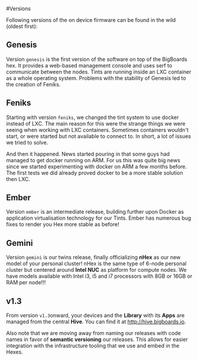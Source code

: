 #Versions

Following versions of the on device firmware can be found in the wild (oldest first):

## Genesis
Version `genesis` is the first version of the software on top of the BigBoards hex. It provides a web-based management console and uses serf to communicate between the nodes. Tints are running inside an LXC container as a whole operating system. Problems with the stability of Genesis led to the creation of Feniks.

## Feniks
Starting with version `feniks`, we changed the tint system to use docker instead of LXC. The main reason for this were the strange things we were seeing when working with LXC containers. Sometimes containers wouldn't start, or were started but not available to connect to. In short, a lot of issues we tried to solve.

And then it happened. News started pouring in that some guys had managed to get docker running on ARM. For us this was quite big news since we started experimenting with docker on ARM a few months before. The first tests we did already proved docker to be a more stable solution then LXC.

## Ember
Version `ember` is an intermediate release, building further upon Docker as application virtualisation technology for our Tints. Ember has numerous bug fixes to render you Hex more stable as before!

## Gemini
Version `gemini` is our twins release, finally officializing **nHex** as our new model of your personal cluster! nHex is the same type of 6-node personal cluster but centered around **Intel NUC** as platform for compute nodes. We have models available with Intel i3, i5 and i7 processors with 8GB or 16GB or RAM per node!!!

## v1.3
From version `v1.3`onward, your devices and the **Library** with its **Apps** are managed from the central **Hive**. You can find it at <http://hive.bigboards.io>.   

Also note that we are moving away from naming our releases with code names in favor of **semantic versioning** our releases. This allows for easier integration with the infrastructure tooling that we use and embed in the Hexes.
